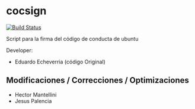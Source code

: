 # cocsign

[![Build Status](https://travis-ci.org/xombra/cocsign.svg?branch=master)](https://travis-ci.org/xombra/cocsign)

Script para la firma del código de conducta de ubuntu

Developer:

* Eduardo Echeverria (código Original)

## Modificaciones / Correcciones / Optimizaciones
* Hector Mantellini 
* Jesus Palencia

